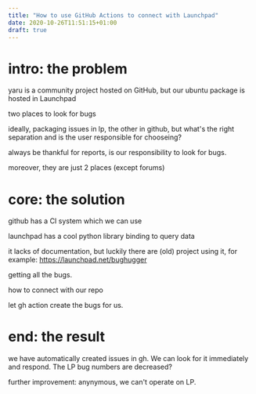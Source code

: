 ```yaml
---
title: "How to use GitHub Actions to connect with Launchpad"
date: 2020-10-26T11:51:15+01:00
draft: true
---
```


# intro: the problem
yaru is a community project hosted on GitHub, but our ubuntu package is hosted in Launchpad

two places to look for bugs

ideally, packaging issues in lp, the other in github, but what's the right separation and is the user responsible for chooseing?

always be thankful for reports, is our responsibility to look for bugs.

moreover, they are just 2 places (except forums)


# core: the solution

github has a CI system which we can use

launchpad has a cool python library binding to query data

it lacks of documentation, but luckily there are (old) project using it, for example: https://launchpad.net/bughugger

getting all the bugs.

how to connect with our repo

let gh action create the bugs for us.

# end: the result

we have automatically created issues in gh. We can look for it immediately and respond. The LP bug numbers are decreased?

further improvement: anynymous, we can't operate on LP.

